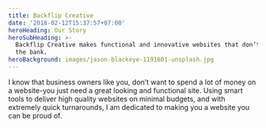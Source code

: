 ```yaml
---
title: Backflip Creative
date: '2018-02-12T15:37:57+07:00'
heroHeading: Our Story
heroSubHeading: >-
  Backflip Creative makes functional and innovative websites that don’t break
  the bank.
heroBackground: images/jason-blackeye-1191801-unsplash.jpg
---
```

I know that business owners like you, don’t want to spend a lot of money on a website-you just need a great looking and functional site. Using smart tools to deliver high quality websites on minimal budgets, and with extremely quick turnarounds, I am dedicated to making you a website you can be proud of.